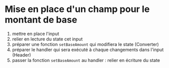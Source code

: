 # Mise en place d'un champ pour le montant de base

1. mettre en place l'input
2. relier en lecture du state cet input
3. préparer une fonction `setBaseAmount` qui modifiera le state (Converter)
4. préparer le handler qui sera exécuté à chaque changements dans l'input (Header)
5. passer la fonction `setBaseAmount` au handler : relier en écriture du state